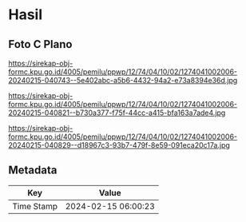 # Hasil

## Foto C Plano

https://sirekap-obj-formc.kpu.go.id/4005/pemilu/ppwp/12/74/04/10/02/1274041002006-20240215-040743--5e402abc-a5b6-4432-94a2-e73a8394e36d.jpg

https://sirekap-obj-formc.kpu.go.id/4005/pemilu/ppwp/12/74/04/10/02/1274041002006-20240215-040821--b730a377-f75f-44cc-a415-bfa163a7ade4.jpg

https://sirekap-obj-formc.kpu.go.id/4005/pemilu/ppwp/12/74/04/10/02/1274041002006-20240215-040829--d18967c3-93b7-479f-8e59-091eca20c17a.jpg


## Metadata

| Key        | Value               |
| ---------- | ------------------- |
| Time Stamp | 2024-02-15 06:00:23 |




